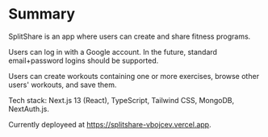# Summary

SplitShare is an app where users can create and share fitness programs.

Users can log in with a Google account. In the future, standard email+password logins should be supported.

Users can create workouts containing one or more exercises, browse other users' workouts, and save them.

Tech stack: Next.js 13 (React), TypeScript, Tailwind CSS, MongoDB, NextAuth.js.

Currently deployeed at https://splitshare-vbojcev.vercel.app.

